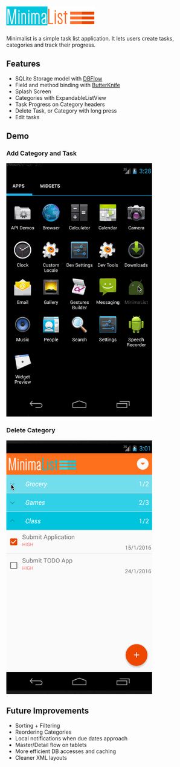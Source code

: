 # ![Alt text](/images/minimalist_logo.png "Its like a list, only minimal")
Minimalist is a simple task list application.  It lets users create tasks, categories and track their progress.

## Features
- SQLite Storage model with [DBFlow](https://github.com/Raizlabs/DBFlow)
- Field and method binding with [ButterKnife](http://jakewharton.github.io/butterknife/)
- Splash Screen
- Categories with ExpandableListView
- Task Progress on Category headers
- Delete Task, or Category with long press
- Edit tasks

## Demo
### Add Category and Task
![Alt text](/images/todoSplashDemo.gif)

### Delete Category
![Alt text](/images/todoDeleteDemo.gif "Long press a task or category to delete")

## Future Improvements
- Sorting + Filtering
- Reordering Categories
- Local notifications when due dates approach
- Master/Detail flow on tablets
- More efficient DB accesses and caching
- Cleaner XML layouts